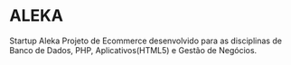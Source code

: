 # ALEKA
Startup Aleka
Projeto de Ecommerce desenvolvido para as disciplinas de Banco de Dados, PHP, Aplicativos(HTML5) e Gestão de Negócios.
